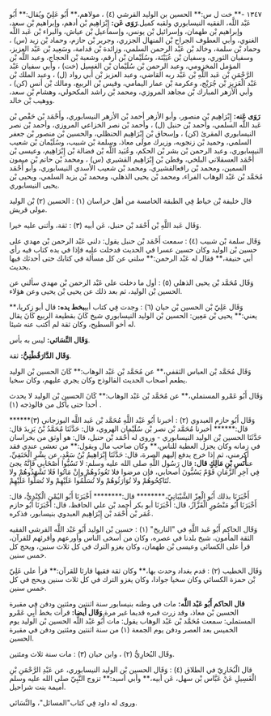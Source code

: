 ١٣٤٧ -** خت ل س:** الحسين بن الوليد القرشي (٤) ، مولاهم،** أَبُو عَلِيّ ويُقال:** أَبُو عَبْد اللَّه، الفقيه النيسابوري ولقبه كميل.**رَوَى عَن:** إِبْرَاهِيم بْن أدهم، وإبراهيم بْن سعد، وإبراهيم بْن طهمان، وإسرائيل بْن يونس، وإسماعيل بْن عياش، والبراء بْن عَبد اللَّه الغنوي، وأبي العطوف الجراح بْن المنهال الجزري، وجرير بْن حازم، وحماد بْن زيد (س) ، وحماد بْن سلمة، وخالد بْن عَبْد الرحمن السلمي، وزائدة بْن قدامة، وسَعِيد بْن عَبْد العزيز، وسفيان الثوري، وسفيان بْن عُيَيْنَة، وسُلَيْمان بْن أرقم، وشعبة بْن الحجاج، وعبد اللَّه بْن المؤمل المخزومي، وعبد الرحمن بْن سُلَيْمان بْن الغسيل (خت) ، وأبي سفيان عَبْد الرَّحْمَنِ بْن عَبد اللَّهِ بْن عَبْد ربه القاضي، وعبد العزيز بْن أَبي رواد (ل) ، وعبد الملك بْن عَبْد الْعَزِيزِ بْن جُرَيْج، وعكرمة بْن عمار اليمامي، وقيس بْن الربيع، ومالك بْن أنس (كن) ، وأبي الأزهر المبارك بْن مجاهد المروزي، ومحمد بْن راشد المكحولي، وهشام بْن سعد، ووهيب بْن خالد.

**رَوَى عَنه:** إِبْرَاهِيم بْن منصور، وأبو الأزهر أحمد بْن الأزهر النيسابوري، وأَحْمَد بْن حَفْص بْن عَبد اللَّه السلمي، وأحمد بْن حنبل (ل) ، وأحمد بْن نصر الخزاعي المروزي، وأحمد بْن نصر النيسابوري المقرئ (كن) ، وإسحاق بْن إِبْرَاهِيم الحنظلي، والحسين بْن منصور بْن جعفر السلمي، وحميد بْن زنجويه، وزيرك مولى معاذ، وسلمة بْن شبيب، وسُلَيْمان بْن شعيب النيسابوري، وعبد الرحمن بْن بشر بْن الحكم، وعُبَيد اللَّه بْن فضالة بْن إِبْرَاهِيم، وعيسى بْن أَحْمَد العسقلاني البلخي، وقطن بْن إِبْرَاهِيم القشيري (س) ، ومحمد بْن حاتم بْن ميمون السمين، ومحمد بْن رافعالقشيري، ومحمد بْن شعيب الأسدي النيسابوري، وأبو أَحْمَد مُحَمَّد بْن عَبْد الوهاب الفراء، ومحمد بْن يحيى الذهلي، ومحمد بْن يزيد السلمي، ويحيى بْن يحيى النيسابوري.

قال خليفة بْن خياط فِي الطبقة الخامسة من أهل خراسان (١) : الحسين (٢) بْن الوليد مولى قريش.

وَقَال عَبد اللَّهِ بْن أَحْمَد بْن حنبل، عَن أبيه (٣) : ثقة، وأثنى عليه خيرا.

وَقَال سلمة بْن شبيب (٤) : سمعت أَحْمَد بْن حنبل يقول: دلني عَبْد الرحمن بْن مهدي على حسين بْن الوليد وكان حسين عسرا في الحديث فدخلت عليه فإذا في يده كتاب فيه رأي أبي حنيفة،** فقال له عَبْد الرحمن:** سلني عن كل مسألة في كتابك حتى أحدثك فيها بحديث.

وَقَال مُحَمَّد بْن يحيى الذهلي (٥) : أول ما دخلت على عَبْد الرحمن بْن مهدي سألني عن الحسين بْن الوليد، ثم بعد ذلك عن يحيى بْن يحيى وعن هؤلاء.

وَقَال عَلِيّ بْن الحسين بْن حبان (٦) : وجدت فِي كتاب أبي**بخط يده:** قال أبو زكريا،** يعني:** يحيى بْن مَعِين: الحسين بْن الوليد النيسابوري شيخ كَانَ بقطيعة الربيع كَانَ يقال له أخو السطيح، وكان ثقة لم أكتب عنه شيئا.

**وَقَال النَّسَائي:** ليس به بأس.

**وَقَال الدَّارَقُطْنِيُّ:** ثقة.

وَقَال مُحَمَّد بْن العباس الثقفي،** عن مُحَمَّد بْن عَبْد الوهاب:** كَانَ الحسين بْن الوليد يطعم أصحاب الحديث الفالوذج وكان يجري عليهم، وكان سخيا.

وَقَال أَبُو عَمْرو المستملي،** عن مُحَمَّد بْن عَبْد الوهاب:** كَانَ الحسين بْن الوليد لا يحدث أحدا حتى يأكل من فالوذجه (١) .

وَقَال أَبُو حازم العبدوي (٢) : أخبرنا أَبُو عَبْد اللَّهِ مُحَمَّد بْن عَبد اللَّه البوزجاني (٣)****** قال:****** أخبرنا مُحَمَّد بْن نصر بْن سُلَيْمان الهروي، قال: حَدَّثَنَا مُحَمَّدُ بْنُ يَزِيدَ قال: حَدَّثَنَا الحسين بْن الوليد النيسابوري - وروى له أَحْمَد بْن حنبل، قال: هو أوثق من بخراسان في زمانه وكان يجزل العطية للناس،** وكان صاحب مال ويقول:** من تعشى عندي فقد أكرمني، ثم إذا خرج يدفع إليهم الصرة، قال: حَدَّثَنَا إِبْرَاهِيمُ بْنُ سَعْدٍ، عن بِشْرٍ الْحَنَفِيِّ، عن**أَنَسِ بْنِ مَالِكٍ قال:** قال رَسُول اللَّهِ صلى الله عليه وسلم: لا تَسُبُّوا أَصْحَابِي فَإِنَّهُ يجئ فِي آخِرِ الزَّمَانِ قَوْمٌ يَسُبُّونَ أصحابي، فإن مرضوا فلا تَعُودُوهُمْ وإِنْ مَاتُوا فَلا تَشْهَدُوهُمْ ولا تُنَاكِحُوهُمْ ولا تُوَارَثُوهُمْ ولا تُسَلِّمُوا عَلَيْهِمْ ولا تُصَلُّوا عَلَيْهِمْ.

أَخْبَرَنَا بذلك أَبُو الْعِزّ الشَّيْبَانِيّ،******** قال:******** أَخْبَرَنَا أَبُو اليُمْنِ الْكِنْدِيُّ، قال: أَخْبَرَنَا أَبُو مَنْصُورٍ الْقَزَّازُ، قال: أَخْبَرَنَا أبو بكر أحمد بْن علي الحافظ، قال: أَخْبَرَنَا أَبُو حازم عُمَر بْن أَحْمَد بْن إِبْرَاهِيم العبدوي بنيسابور، فذكره.

وَقَال الحاكم أَبُو عَبد اللَّهِ في "التاريخ" (١) : حسين بْن الوليد أَبُو عَبْد اللَّه القرشي الفقيه الثقة المأمون، شيخ بلدنا في عصره، وكان من أسخى الناس وأورعهم وأقرئهم للقرآن، قرأ على الكسائي وعيسى بْن طهمان، وكان يغزو الترك في كل ثلاث سنين، ويحج كل خمس سنين.

وَقَال الخطيب (٢) : قدم بغداد وحدث بها،** وكان ثقة فقيها قارئا للقرآن:** قرأ على عَلِيّ بْن حمزة الكسائي وكان سخيا جوادا، وكان يغزو الترك في كل ثلاث سنين ويحج في كل خمس سنين.

**قال الحاكم أَبُو عَبْد اللَّه:** مات في وطنه بنيسابور سنة اثنتين ومئتين ودفن في مقبرة الحسين بْن معاذ، وقد زرت قبره قديما غير مرة.**وَقَال أيضا:** قرأت بخط أَبِي عَمْرو المستملي: سمعت مُحَمَّد بْن عَبْد الوهاب يقول: مات أَبُو عَبْد اللَّه الحسين بْن الوليد يوم الخميس بعد العصر ودفن يوم الجمعة (١) من سنة اثنتين ومئتين ودفن في مقبرة الحسين.

وقَال البُخارِيُّ (٢) ، وابن حبان (٣) : مات سنة ثلاث ومئتين.

قال الْبُخَارِيّ في الطلاق (٤) : وَقَال الحسين بْن الوليد النيسابوري، عن عَبْدِ الرَّحْمَنِ بْنِ الْغَسِيلِ عَنْ عَبَّاس بْن سهل، عَن أبيه،** وأبي أسيد:** تزوج النَّبِيّ صلى الله عليه وسلم أميمة بنت شراحيل.

وروى له داود فِي كتاب"المسائل"، والنَّسَائي.